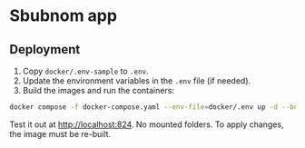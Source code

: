 # Sbubnom app

## Deployment

1. Copy `docker/.env-sample` to `.env`.
2. Update the environment variables in the `.env` file (if needed).
3. Build the images and run the containers:

```sh
docker compose -f docker-compose.yaml --env-file=docker/.env up -d --build
```

Test it out at [http://localhost:824](http://localhost:810). No mounted
folders. To apply changes, the image must be re-built.


